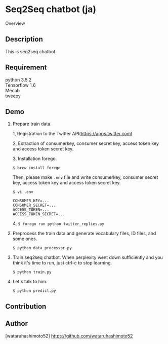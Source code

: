 Seq2Seq chatbot (ja)
====

Overview

## Description
This is seq2seq chatbot.

## Requirement
python 3.5.2  
Tensorflow 1.6  
Mecab  
tweepy  

## Demo

1. Prepare train data.

    1, Registration to the Twitter API(https://apps.twitter.com).

    2, Extraction of consumerkey, consumer secret key, access token key and access token secret key.

    3, Installation forego.

    `$ brew install forego`

    Then, please make `.env` file and write consumerkey, consumer secret key, access token key and access token secret key.

    `$ vi .env` 

    ```
    CONSUMER_KEY=...
    CONSUMER_SECRET=...
    ACCESS_TOKEN=...
    ACCESS_TOKEN_SECRET=...
    ```

    4, `$ forego run python twitter_replies.py`
2. Preprocess the train data and generate vocabulary files, ID files, and some ones.

    `$ python data_processor.py`  

3. Train seq2seq chatbot. When perplexity went down sufficiently and you think it's time to run, just ctrl-c to stop learning. 

    `$ python train.py`

4. Let's talk to him.  

    `$ python predict.py`

    
## Contribution

## Author

[wataruhashimoto52] https://github.com/wataruhashimoto52
